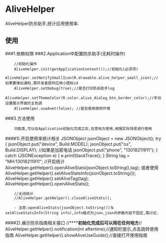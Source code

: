 # AliveHelper
AliveHelper防杀助手,统计应用使用率.


## 使用

###1.依赖权限
    <uses-permission android:name="android.permission.INTERNET"/>
    <uses-permission android:name="android.permission.ACCESS_NETWORK_STATE" />
###2.Application中配置防杀助手(无耗时操作)

        //初始化操作
        AliveHelper.init(getApplicationContext());//初始化(必须项)
        AliveHelper.setNotifySmallIcon(R.drawable.alive_helper_small_icon);//如果要弹出通知,需开发者提供应用小图标id
        AliveHelper.setDebug(true);//是否打印防杀助手log
        AliveHelper.setThemeColor(R.color.alive_dialog_btn_border_color);//手动设置展示界面的主色调
        AliveHelper.useAnet(false); //是否使用原网环境
###3.方法使用

        功能类,可以在Application初始化完成之后,任意地方使用,根据实际场景进行使用

####1).开启使用率统计相关
        JSONObject jsonObject = new JSONObject();
        try {
            jsonObject.put("device", Build.MODEL);
            jsonObject.put("os", Build.DISPLAY);
            //如果是加密电话
            jsonObject.put("phone", "13018211911");
        } catch (JSONException e) {
            e.printStackTrace();
        }
        String tag = "MH:13018211911";
        //开启统计
        AliveHelper.getHelper().openAliveStats(jsonObject.toString(),tag);
        或者使用
        AliveHelper.getHelper().setAliveStatsInfo(jsonObject.toString());
        AliveHelper.getHelper().setAliveTag(tag);
        AliveHelper.getHelper().openAliveStats();

        //关闭统计
        //AliveHelper.getHelper().closeAliveStats();

        - 注意:openAliveStats(jsonObject.toString())与setAliveStatsInfo(String info),info格式为json,json内参数内容不固定,需讨论.
####2).展示防杀指南相关接口
        //**********初始化完成后可以用在任何地方******//
        AliveHelper.getHelper().notification(int aftertime);//通知栏提示,点击跳转使用指南
        AliveHelper.getHelper().showAliveUseGuide();//直接打开使用指南